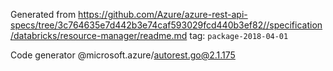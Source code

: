 Generated from https://github.com/Azure/azure-rest-api-specs/tree/3c764635e7d442b3e74caf593029fcd440b3ef82//specification/databricks/resource-manager/readme.md tag: `package-2018-04-01`

Code generator @microsoft.azure/autorest.go@2.1.175


